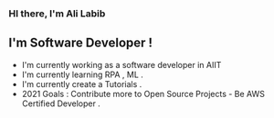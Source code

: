 ### HI there, I'm Ali Labib

## I'm Software Developer !
- I'm currently working as a software developer in AIIT
- I'm currently learning RPA , ML .
- I'm currently create a Tutorials .
- 2021 Goals : Contribute more to Open Source Projects - Be AWS Certified Developer .